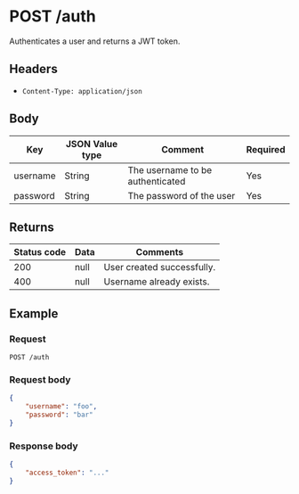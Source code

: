# POST /auth
Authenticates a user and returns a JWT token.

## Headers
* `Content-Type: application/json`

## Body
Key | JSON Value type | Comment | Required
---|---|---|---
username|String|The username to be authenticated|Yes
password|String|The password of the user|Yes

## Returns
Status code | Data | Comments 
---|---|---
200|null|User created successfully.
400|null|Username already exists.

## Example
### Request
`POST /auth`
### Request body
```json
{
    "username": "foo",
    "password": "bar"
}
```
### Response body
```json
{
    "access_token": "..."
}
```